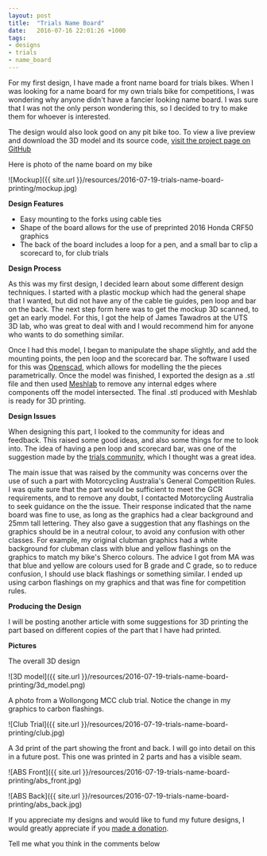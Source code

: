 ```yaml
---
layout: post
title:  "Trials Name Board"
date:   2016-07-16 22:01:26 +1000
tags:
- designs
- trials
- name_board
---
```

For my first design, I have made a front name board for trials bikes. When I was looking for a name board for my own trials bike for competitions, I was wondering why anyone didn't have a fancier looking name board. I was sure that I was not the only person wondering this, so I decided to try to make them for whoever is interested.

The design would also look good on any pit bike too. To view a live preview and download the 3D model and its source code, [visit the project page on GitHub](https://github.com/mongerrr/Openmoto1/)

Here is photo of the name board on my bike

![Mockup]({{ site.url }}/resources/2016-07-19-trials-name-board-printing/mockup.jpg)

**Design Features**
- Easy mounting to the forks using cable ties
- Shape of the board allows for the use of preprinted 2016 Honda CRF50 graphics
- The back of the board includes a loop for a pen, and a small bar to clip a scorecard to, for club trials

**Design Process**

As this was my first design, I decided learn about some different design techniques. I started with a plastic mockup which had the general shape that I wanted, but did not have any of the cable tie guides, pen loop and bar on the back. The next step form here was to get the mockup 3D scanned, to get an early model. For this, I got the help of James Tawadros at the UTS 3D lab, who was great to deal with and I would recommend him for anyone who wants to do something similar.

Once I had this model, I began to manipulate the shape slightly, and add the mounting points, the pen loop and the scorecard bar. The software I used for this was [Openscad](http://www.openscad.org/), which allows for modelling the the pieces parametrically. Once the model was finished, I exported the design as a .stl file and then used [Meshlab](http://meshlab.sourceforge.net/) to remove any internal edges where components off the model intersected. The final .stl produced with Meshlab is ready for 3D printing.

**Design Issues**

When designing this part, I looked to the community for ideas and feedback. This raised some good ideas, and also some things for me to look into. The idea of having a pen loop and scorecard bar, was one of the suggestion made by the [trials community](http://www.trials.com.au), which I thought was a great idea.

The main issue that was raised by the community was concerns over the use of such a part with Motorcycling Australia's General Competition Rules. I was quite sure that the part would be sufficient to meet the GCR requirements, and to remove any doubt, I contacted Motorcycling Australia to seek guidance on the the issue. Their response indicated that the name board was fine to use, as long as the graphics had a clear background and 25mm tall lettering. They also gave a suggestion that any flashings on the graphics should be in a neutral colour, to avoid any confusion with other classes. For example, my original clubman graphics had a white background for clubman class with blue and yellow flashings on the graphics to match my bike's Sherco colours. The advice I got from MA was that blue and yellow are colours used for B grade and C grade, so to reduce confusion, I should use black flashings or something similar. I ended up using carbon flashings on my graphics and that was fine for competition rules.

**Producing the Design**

I will be posting another article with some suggestions for 3D printing the part based on different copies of the part that I have had printed.

**Pictures**

The overall 3D design

![3D model]({{ site.url }}/resources/2016-07-19-trials-name-board-printing/3d_model.png)

A photo from a Wollongong MCC club trial. Notice the change in my graphics to carbon flashings.

![Club Trial]({{ site.url }}/resources/2016-07-19-trials-name-board-printing/club.jpg)

A 3d print of the part showing the front and back. I will go into detail on this in a future post. This one was printed in 2 parts and has a visible seam.

![ABS Front]({{ site.url }}/resources/2016-07-19-trials-name-board-printing/abs_front.jpg)

![ABS Back]({{ site.url }}/resources/2016-07-19-trials-name-board-printing/abs_back.jpg)

If you appreciate my designs and would like to fund my future designs, I would greatly appreciate if you [made a donation](https://paypal.me/mongerrr).

Tell me what you think in the comments below
